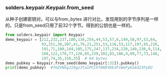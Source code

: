 ### solders.keypair.Keypair.from_seed
从种子创建密钥对。可以与from_bytes 进行对比，发现用到的字节序列是一样的。只是from_seed只用了前32个字节。得到的公钥也是一样的。

```python
from solders.keypair import Keypair
demo_keypair = [212,232,237,180,136,254,44,53,57,6,149,58,97,53,64,
                93,151,38,207,41,76,21,251,53,116,53,117,197,95,210,
                191,71,100,144,105,175,247,137,234,220,140,236,9,114,
                168,122,178,77,126,65,239,102,83,186,4,89,77,73,148,
                197,74,35,150,35]  # 64 bytes
demo_pubkey = Keypair.from_seed(demo_keypair[:32]).pubkey()
print(demo_pubkey)  #7mZVNkgJ19gz3tauPCCXf8N9YDb1PiWeFyKa4d23FyDU
```
